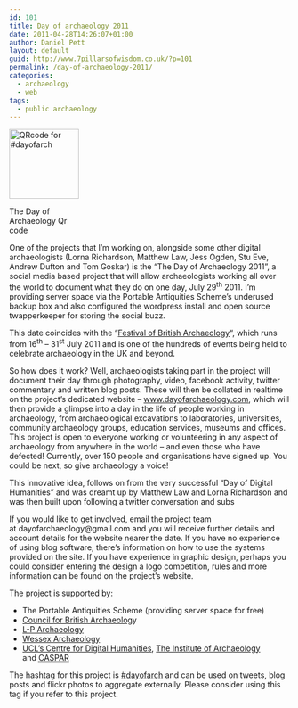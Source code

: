 ```yaml
---
id: 101
title: Day of archaeology 2011
date: 2011-04-28T14:26:07+01:00
author: Daniel Pett
layout: default
guid: http://www.7pillarsofwisdom.co.uk/?p=101
permalink: /day-of-archaeology-2011/
categories:
  - archaeology
  - web
tags:
  - public archaeology
---
```

<div style="width: 135px" class="wp-caption alignright">
  <img title="Day of Archaeology 2011 qrcode" src="http://chart.apis.google.com/chart?cht=qr&chs=125x125&chl=http%3A%2F%2Fwww.dayofarchaeology.com&choe=UTF-8&chld=L|2" alt="QRcode for #dayofarch" width="125" height="125" />
  
  <p class="wp-caption-text">
    The Day of Archaeology Qr code
  </p>
</div>

One of the projects that I&#8217;m working on, alongside some other digital archaeologists (Lorna Richardson, Matthew Law, Jess Ogden, Stu Eve, Andrew Dufton and Tom Goskar) is the &#8220;The Day of Archaeology 2011&#8221;, a social media based project that will allow archaeologists working all over the world to document what they do on one day, July 29<sup>th</sup> 2011. I&#8217;m providing server space via the Portable Antiquities Scheme&#8217;s underused backup box and also configured the wordpress install and open source twapperkeeper for storing the social buzz.

This date coincides with the &#8220;[Festival of British Archaeology](http://festival.britarch.ac.uk/ "CBA festival website")&#8220;, which runs from 16<sup>th</sup> &#8211; 31<sup>st</sup> July 2011 and is one of the hundreds of events being held to celebrate archaeology in the UK and beyond.

<div>
  <p>
    So how does it work? Well, archaeologists taking part in the project will document their day through photography, video, facebook activity, twitter commentary and written blog posts. These will then be collated in realtime on the project&#8217;s dedicated website &#8211; <a title="The day of archaeology website" href="http://dayofarchaeology.com/">www.dayofarchaeology.com</a>, which will then provide a glimpse into a day in the life of people working in archaeology, from archaeological excavations to laboratories, universities, community archaeology groups, education services, museums and offices. This project is open to everyone working or volunteering in any aspect of archaeology from anywhere in the world &#8211; and even those who have defected! Currently, over 150 people and organisations have signed up. You could be next, so give archaeology a voice!
  </p>
  
  <p>
    This innovative idea, follows on from the very successful &#8220;Day of Digital Humanities&#8221; and was dreamt up by Matthew Law and Lorna Richardson and was then built upon following a twitter conversation and subs
  </p>
  
  <p>
    If you would like to get involved, email the project team at <a>dayofarchaeology@gmail.com</a> and you will receive further details and account details for the website nearer the date. If you have no experience of using blog software, there&#8217;s information on how to use the systems provided on the site. If you have experience in graphic design, perhaps you could consider entering the design a logo competition, rules and more information can be found on the project&#8217;s website.
  </p>
  
  <p>
    The project is supported by:
  </p>
  
  <ul>
    <li>
      The Portable Antiquities Scheme (providing server space for free)
    </li>
    <li>
      <a title="CBA website" href="http://britarch.ac.uk/">Council for British Archaeolog</a>y
    </li>
    <li>
      <a title="LP archaeology website" href="http://www.lparchaeology.com/">L-P Archaeology</a>
    </li>
    <li>
      <a title="Wessex archaeology" href="http://www.wessexarch.co.uk/">Wessex Archaeology</a>
    </li>
    <li>
      <a href="http://www.ucl.ac.uk/dh/">UCL&#8217;s Centre for Digital Humanities</a>, <a title="Institute of Archaeology website" href="http://www.ucl.ac.uk/archaeology/">The Institute of Archaeology</a> and <abbr title="Centre for Audio-Visual Study and Practice in Archaeology">CASPAR</abbr>
    </li>
  </ul>
  
  <p>
    The hashtag for this project is <a href="http://search.twitter.com/search?q=%23dayofarch">#dayofarch</a> and can be used on tweets, blog posts and flickr photos to aggregate externally. Please consider using this tag if you refer to this project.
  </p>
</div>